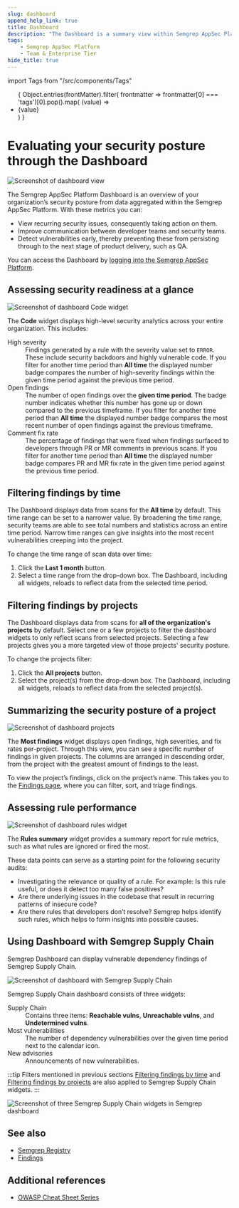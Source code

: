 ```yaml
---
slug: dashboard
append_help_link: true
title: Dashboard
description: "The Dashboard is a summary view within Semgrep AppSec Platform to help security teams evaluate their organization's security posture."
tags:
    - Semgrep AppSec Platform
    - Team & Enterprise Tier
hide_title: true
---
```



import Tags from "/src/components/Tags"

<ul id="tag__badge-list">
{
Object.entries(frontMatter).filter(
    frontmatter => frontmatter[0] === 'tags')[0].pop().map(
    (value) => <li class='tag__badge-item'>{value}</li> )
}
</ul>

# Evaluating your security posture through the Dashboard

![Screenshot of dashboard view](/img/dashboard-view.png)

The Semgrep AppSec Platform Dashboard is an overview of your organization’s security posture from data aggregated within the Semgrep AppSec Platform. With these metrics you can:

* View recurring security issues, consequently taking action on them.
* Improve communication between developer teams and security teams.
* Detect vulnerabilities early, thereby preventing these from persisting through to the next stage of product delivery, such as QA.

You can access the Dashboard by [logging into the Semgrep AppSec Platform](https://semgrep.dev/login?return_path=/manage/projects).

## Assessing security readiness at a glance

![Screenshot of dashboard Code widget](/img/dashboard-code.png)

The **Code** widget displays high-level security analytics across your entire organization. This includes:
<dl>
	<dt>High severity</dt>
	<dd>Findings generated by a rule with the severity value set to <code>ERROR</code>. These include security backdoors and highly vulnerable code. If you filter for another time period than <b>All time</b> the displayed number badge compares the number of high-severity findings within the given time period against the previous time period.</dd>
	<dt>Open findings</dt>
	<dd>The number of open findings over the <b>given time period</b>. The badge number indicates whether this number has gone up or down compared to the previous timeframe. If you filter for another time period than <b>All time</b> the displayed number badge compares the most recent number of open findings against the previous timeframe.</dd>
	<dt>Comment fix rate</dt>
	<dd>The percentage of findings that were fixed when findings surfaced to developers through PR or MR comments in previous scans. If you filter for another time period than <b>All time</b> the displayed number badge compares PR and MR fix rate in the given time period against the previous time period.</dd>
</dl>

## Filtering findings by time

The Dashboard displays data from scans for the **All time** by default. This time range can be set to a narrower value. By broadening the time range, security teams are able to see total numbers and statistics across an entire time period. Narrow time ranges can give insights into the most recent vulnerabilities creeping into the project.

To change the time range of scan data over time:

1. Click the <i class="fa-solid fa-calendar-days"></i> **Last 1 month** button.
2. Select a time range from the drop-down box. The Dashboard, including all widgets, reloads to reflect data from the selected time period.

## Filtering findings by projects

The Dashboard displays data from scans for **all of the organization's projects** by default. Select one or a few projects to filter the dashboard widgets to only reflect scans from selected projects. Selecting a few projects gives you a more targeted view of those projects' security posture.

To change the projects filter:

1. Click the <i class="fa-solid fa-sliders"></i> **All projects** button.
2. Select the project(s) from the drop-down box. The Dashboard, including all widgets, reloads to reflect data from the selected project(s).

## Summarizing the security posture of a project

![Screenshot of dashboard projects](/img/dashboard-most-findings.png)

The **Most findings** widget displays open findings, high severities, and fix rates per-project. Through this view, you can see a specific number of findings in given projects. The columns are arranged in descending order, from the project with the greatest amount of findings to the least.

To view the project’s findings, click on the project’s name. This takes you to the [Findings page](/semgrep-code/findings), where you can filter, sort, and triage findings.

## Assessing rule performance

![Screenshot of dashboard rules widget](/img/dashboard-rules.png)

The **Rules summary** widget provides a summary report for rule metrics, such as what rules are ignored or fired the most.

These data points can serve as a starting point for the following security audits:

- Investigating the relevance or quality of a rule. For example: Is this rule useful, or does it detect too many false positives?
- Are there underlying issues in the codebase that result in recurring patterns of insecure code?
- Are there rules that developers don’t resolve? Semgrep helps identify such rules, which helps to form insights into possible causes.

## Using Dashboard with Semgrep Supply Chain


Semgrep Dashboard can display vulnerable dependency findings of Semgrep Supply Chain.

![Screenshot of dashboard with Semgrep Supply Chain](/img/dashboard-with-supply-chain.png)

Semgrep Supply Chain dashboard consists of three widgets:
<dl>
	<dt>Supply Chain</dt>
	<dd>Contains three items: <b>Reachable vulns</b>, <b>Unreachable vulns</b>, and <b>Undetermined vulns</b>.</dd>
	<dt>Most vulnerabilities</dt>
	<dd>The number of dependency vulnerabilities over the given time period next to the calendar icon.</dd>
	<dt>New advisories</dt>
	<dd>Announcements of new vulnerabilities.</dd>
</dl>

:::tip
Filters mentioned in previous sections [Filtering findings by time](#filtering-findings-by-time) and [Filtering findings by projects](#filtering-findings-by-projects) are also applied to Semgrep Supply Chain widgets.
:::

![Screenshot of three Semgrep Supply Chain widgets in Semgrep dashboard](/img/dashboard-supply-chain.png)

## See also

* [Semgrep Registry](https://semgrep.dev/explore)
* [Findings](/semgrep-code/findings)

## Additional references

* [OWASP Cheat Sheet Series](https://github.com/OWASP/CheatSheetSeries)


<!--

Technical Writer NOTE: The following sections are no longer functional in Semgrep Dashboard. Section "Discovering trends in vulnerabilities through OWASP categories" can be reused as it offers a good description of many OWASP categories (maybe in Cheat sheets).

## Discovering trends in vulnerabilities through OWASP categories

![Screenshot of dashboard categories](/img/dashboard-categories.png)

Trends in insecure code can emerge after multiple Semgrep scans over time. By identifying these patterns, security teams are better informed about specific areas for improvement. Semgrep enables security teams to see the breakdown of vulnerabilities detected through the **Categories widget**, which includes:

<dl>
	<dt>Code injection</dt>
	<dd>Refers to poor handling of untrusted data (data from user inputs, integrations, and the like) that leads to malicious actors injecting their own code into the application. Semgrep Registry provides <a href="https://semgrep.dev/p/sql-injection">a ruleset guarding against SQL injection</a> for a variety of languages.</dd>
	<dt>Cookie flag</dt>
	<dd>Indicates issues with session management, specifically the misuse or underuse of cookie attributes such as <code>secure</code>, <code>HttpOnly</code>, <code>SameSite</code>, to prevent cookie theft and other cookie-related attacks. The Semgrep rule <a href="https://semgrep.dev/playground?registry=go.gorilla.security.audit.session-cookie-missing-httponly.session-cookie-missing-httponly">"Session Cookie Missing HttpOnly"</a> is an example written for Go language.</dd>
	<dt>Cross-site request forgery (CSRF)</dt>
	<dd>This category tracks patterns in code that may result in CSRF attacks. CSRF attacks occur when an attacker induces users to perform unintentional actions. These issues can be detected based on a codebase’s framework, such as Django. In the rule, <a href="https://semgrep.dev/playground?registry=python.django.security.audit.csrf-exempt.no-csrf-exempt">"No CSRF Exempt"</a>, Semgrep detects when a Django route does not have a CSRF token, the lack of which could lead to an attack.</dd>
	<dt>Active debug code</dt>
	<dd>A type of vulnerability stemming from debug code such as <code>alert</code> that may unintentionally telegraph sensitive application behavior or secrets. The Semgrep rule <a href="https://semgrep.dev/playground?registry=javascript.lang.best-practice.leftover_debugging.javascript-alert">"Leftover debugging"</a> is a JavaScript example.</dd>
	<dt>Cryptography</dt>
	<dd>Refers to the use of weak hashing algorithms and the like, such as the use of MD5 in tokens or secrets. This <a href="https://semgrep.dev/playground?registry=python.cryptography.security.insecure-cipher-algorithms.insecure-cipher-algorithm-blowfish">Blowfish detection rule for Python</a> provides a guardrail against easily decipherable ciphers.</dd>
	<dt>Deserialization</dt>
	<dd>Insecure deserialization occurs when an attacker is able to insert their own code, typically their own objects, as a website or app deserializes from flatter formats such as JSON. The rule <a href="https://semgrep.dev/playground?registry=python.flask.security.insecure-deserialization.insecure-deserialization">"Insecure deserialization"</a> for Flask detects the use of insecure libraries and advises the developer to use something more secure.</dd>
	<dt>Path traversal</dt>
	<dd>Path traversal occurs when malicious actors attempt to access files and directories outside of the web root folder. This is also known as directory traversal. In this <a href="https://semgrep.dev/playground?registry=java.jax-rs.security.jax-rs-path-traversal.jax-rs-path-traversal">Java example</a>, Semgrep detects potential path traversals through the insertion of <code>../</code>.</dd>
	<dt>Regex</dt>
	<dd>Various issues with regex patterns fall under this category. This includes overly permissive regex, custom regex patterns for common use-cases (which can be refactored as validated patterns from authorities such as OWASP), and <a href="https://semgrep.dev/playground?registry=javascript.lang.security.audit.detect-non-literal-regexp.detect-non-literal-regexp">patterns that may result in ReDoS</a>.</dd>
	<dt>Open redirect</dt>
	<dd>Open redirects happen when user input is incorporated into a redirection target. Malicious actors can then construct a lengthy URL pointing away from the expected domain, though it appears authentic in the beginning of the URL string. This exploit is used in phishing by sending a user an email with a link that appears genuine but steers them away from the trusted domain. In this <a href="https://semgrep.dev/playground?registry=python.flask.security.open-redirect.open-redirect">Flask example</a>, data directly from the request is passed to the redirect function, which could be exploited.</dd>
	<dt>Command injection</dt>
	<dd>Command injection occurs when an attacker uses some type of input to run <strong>system commands</strong> on the host operating system. This is also known as shell injection. In <a href="https://semgrep.dev/playground?registry=go.lang.security.audit.dangerous-syscall-exec.dangerous-syscall-exec">"Audit dangerous syscall"</a>, written for Go programming language, a finding is detected for non-static input to <code>syscall</code>, which if reached by user data, makes it vulnerable to exploitation.</dd>
</dl>

### Rule performance through Developer Feedback

![Screenshot of developer feedback](/img/dashboard-devfeedback.png)

In Team/Enterprise Dashboards, these additional metrics are visible:

* Most disliked
* Slowest

The **Most disliked** metric is taken from the **Developer Feedback** feature. Developers are able to provide feedback on findings that are not the most accurate. This feature is available for Team/Enterprise users.

![Screenshot of developer feedback end flow](/img/dashboard-devfeedback2.png)

-->
